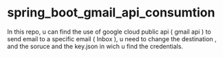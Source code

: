 # spring_boot_gmail_api_consumtion

In this repo, u can find the use of google cloud public api ( gmail api ) to send email to a specific email ( Inbox ),  u need to change the destination , and the soruce and the key.json in wich u find the credentials.
